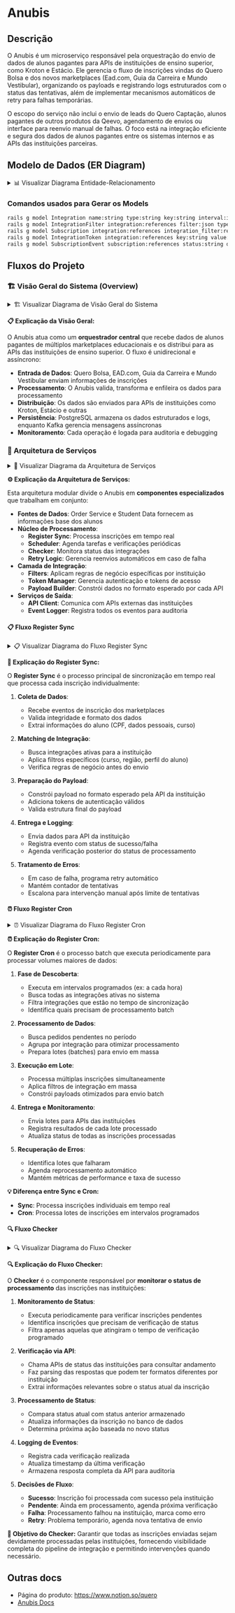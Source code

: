 # Anubis

## Descrição

O Anubis é um microserviço responsável pela orquestração do envio de dados de alunos pagantes para APIs de instituições de ensino superior, como Kroton e Estácio. Ele gerencia o fluxo de inscrições vindas do Quero Bolsa e dos novos marketplaces (Ead.com, Guia da Carreira e Mundo Vestibular), organizando os payloads e registrando logs estruturados com o status das tentativas, além de implementar mecanismos automáticos de retry para falhas temporárias.

O escopo do serviço não inclui o envio de leads do Quero Captação, alunos pagantes de outros produtos da Qeevo, agendamento de envios ou interface para reenvio manual de falhas. O foco está na integração eficiente e segura dos dados de alunos pagantes entre os sistemas internos e as APIs das instituições parceiras.


## Modelo de Dados (ER Diagram)

<details>
<summary>📊 Visualizar Diagrama Entidade-Relacionamento</summary>

```mermaid
%%{init: {
  'theme':'base',
  'themeVariables': {
    'primaryColor':'#E8F4FD',
    'primaryBorderColor':'#4A90E2',
    'primaryTextColor':'#2C3E50',
    'secondaryColor':'#F0F8E8',
    'tertiaryColor':'#FDF2E8',
    'quaternaryColor':'#F8E8F8',
    'lineColor':'#5D6D7E',
    'fontFamily':'Inter,Segoe UI,Arial'
  }
}}%%
erDiagram
  SUBSCRIPTIONS }o--|| INTEGRATIONS : "belongs_to integration"
  INTEGRATIONS ||--o{ SUBSCRIPTIONS : "has_many subscriptions"
  
  SUBSCRIPTIONS }o--|| INTEGRATION_FILTERS : "belongs_to integration_filter"
  INTEGRATION_FILTERS ||--o{ SUBSCRIPTIONS : "has_many subscriptions"
  
  INTEGRATIONS ||--o{ INTEGRATION_FILTERS : "has_many integration_filters"
  INTEGRATION_FILTERS }o--|| INTEGRATIONS : "belongs_to integration"
  
  INTEGRATIONS ||--o{ INTEGRATION_TOKENS : "has_many integration_tokens"
  INTEGRATION_TOKENS }o--|| INTEGRATIONS : "belongs_to integration"
  
  SUBSCRIPTIONS ||--o{ SUBSCRIPTION_EVENTS : "has_many subscription_events"
  SUBSCRIPTION_EVENTS }o--|| SUBSCRIPTIONS : "belongs_to subscription"

  INTEGRATIONS {
    integer id PK
    string name "📋 Integration Name"
    string type "🔧 Integration Type"
    string key "🔑 API Key"
    integer interval "⏱️ Sync Interval (minutes)"
    timestamp created_at
    timestamp updated_at
  }
  
  INTEGRATION_FILTERS {
    integer id PK
    integer integration_id FK "🔗 Integration Reference"
    json filter "🎯 Filter Configuration"
    string type "📝 Filter Type"
    boolean enabled "✅ Is Active"
    timestamp created_at
    timestamp updated_at
  }
  
  SUBSCRIPTIONS {
    integer id PK
    integer integration_id FK "🔌 Integration Reference"
    integer integration_filter_id FK "🎯 Filter Reference"
    integer order_id "📦 Order ID"
    string origin "🌐 Data Source"
    string cpf "👤 Student CPF"
    json payload "📄 Student Data"
    string status "📊 Processing Status"
    timestamp sent_at "📤 Sent Timestamp"
    timestamp checked_at "👀 Last Check"
    timestamp scheduled_to "⏰ Scheduled For"
    timestamp created_at
    timestamp updated_at
  }
  
  INTEGRATION_TOKENS {
    integer id PK
    integer integration_id FK "🔗 Integration Reference"
    string key "🔐 Token Key"
    string value "🎫 Token Value"
    timestamp valid_until "⏳ Expiration Date"
    timestamp created_at
    timestamp updated_at
  }
  
  SUBSCRIPTION_EVENTS {
    integer id PK
    integer subscription_id FK "📦 Subscription Reference"
    string status "📈 Event Status"
    string operation_name "⚙️ Operation Type"
    string error_message "❌ Error Details"
    json request "📤 Request Payload"
    json response "📥 Response Data"
    string model "🏷️ Model Name"
    timestamp created_at
    timestamp updated_at
  }
```

</details>

### Comandos usados para Gerar os Models

```bash
rails g model Integration name:string type:string key:string interval:integer --no-test-framework
rails g model IntegrationFilter integration:references filter:json type:string enabled:boolean --no-test-framework
rails g model Subscription integration:references integration_filter:references order_id:integer origin:string cpf:string payload:json status:string sent_at:timestamp checked_at:timestamp scheduled_to:timestamp --no-test-framework
rails g model IntegrationToken integration:references key:string value:string valid_until:timestamp --no-test-framework
rails g model SubscriptionEvent subscription:references status:string operation_name:string error_message:string request:json response:json model:string --no-test-framework
```

## Fluxos do Projeto

### 🏗️ Visão Geral do Sistema (Overview)

<details>
<summary>🏗️ Visualizar Diagrama de Visão Geral do Sistema</summary>

```mermaid
%%{init: {
  'theme':'base',
  'themeVariables': {
    'primaryColor':'#E8F4FD',
    'primaryBorderColor':'#4A90E2',
    'primaryTextColor':'#2C3E50',
    'secondaryColor':'#F0F8E8',
    'tertiaryColor':'#FDF2E8',
    'quaternaryColor':'#F8E8F8',
    'lineColor':'#5D6D7E',
    'fontFamily':'Inter,Segoe UI,Arial'
  }
}}%%
flowchart TD
    subgraph "🌐 Marketplaces"
        QB["🎓 Quero Bolsa"]
        EAD["📚 EAD.com"]
        GC["🗞️ Guia da Carreira"]
        MV["🎯 Mundo Vestibular"]
    end
    
    subgraph "⚙️ Anubis Service"
        ANUBIS["🔄 Anubis<br/>Orchestrator"]
        QUEUE["📥 Message Queue"]
        PROC["⚡ Processor"]
        LOG["📝 Event Logger"]
    end
    
    subgraph "🏛️ Institution APIs"
        KROTON["🏢 Kroton API"]
        ESTACIO["🏫 Estácio API"]
        OTHER["🏤 Other APIs"]
    end
    
    subgraph "💾 Storage"
        DB["🗄️ PostgreSQL"]
        KAFKA["📨 Kafka"]
    end
    
    QB --> ANUBIS
    EAD --> ANUBIS
    GC --> ANUBIS
    MV --> ANUBIS
    
    ANUBIS --> QUEUE
    QUEUE --> PROC
    PROC --> LOG
    
    PROC --> KROTON
    PROC --> ESTACIO
    PROC --> OTHER
    
    LOG --> DB
    ANUBIS --> KAFKA
    
    classDef marketplace fill:#E8F4FD,stroke:#4A90E2,color:#2C3E50
    classDef anubis fill:#F0F8E8,stroke:#7CB342,color:#2C3E50
    classDef institution fill:#FDF2E8,stroke:#FF9800,color:#2C3E50
    classDef storage fill:#F8E8F8,stroke:#9C27B0,color:#2C3E50
    
    class QB,EAD,GC,MV marketplace
    class ANUBIS,QUEUE,PROC,LOG anubis
    class KROTON,ESTACIO,OTHER institution
    class DB,KAFKA storage
```

</details>

**📋 Explicação da Visão Geral:**

O Anubis atua como um **orquestrador central** que recebe dados de alunos pagantes de múltiplos marketplaces educacionais e os distribui para as APIs das instituições de ensino superior. O fluxo é unidirecional e assíncrono:

- **Entrada de Dados**: Quero Bolsa, EAD.com, Guia da Carreira e Mundo Vestibular enviam informações de inscrições
- **Processamento**: O Anubis valida, transforma e enfileira os dados para processamento
- **Distribuição**: Os dados são enviados para APIs de instituições como Kroton, Estácio e outras
- **Persistência**: PostgreSQL armazena os dados estruturados e logs, enquanto Kafka gerencia mensagens assíncronas
- **Monitoramento**: Cada operação é logada para auditoria e debugging

### 🔧 Arquitetura de Serviços

<details>
<summary>🔧 Visualizar Diagrama da Arquitetura de Serviços</summary>

```mermaid
%%{init: {
  'theme':'base',
  'themeVariables': {
    'primaryColor':'#E8F4FD',
    'primaryBorderColor':'#4A90E2',
    'primaryTextColor':'#2C3E50',
    'secondaryColor':'#F0F8E8',
    'tertiaryColor':'#FDF2E8',
    'quaternaryColor':'#F8E8F8',
    'lineColor':'#5D6D7E',
    'fontFamily':'Inter,Segoe UI,Arial'
  }
}}%%
flowchart LR
    subgraph "📊 Data Sources"
        ORDER["📦 Order Service"]
        STUDENT["👤 Student Data"]
    end
    
    subgraph "🔄 Anubis Core"
        REGISTER["📋 Register Sync"]
        SCHEDULER["⏰ Scheduler"]
        CHECKER["🔍 Checker"]
        RETRY["🔄 Retry Logic"]
    end
    
    subgraph "🎯 Integration Layer"
        FILTER["🧰 Filters"]
        TOKEN["🔐 Token Manager"]
        PAYLOAD["📄 Payload Builder"]
    end
    
    subgraph "📤 Output Services"
        API_CLIENT["🌐 API Client"]
        EVENT_LOG["📝 Event Logger"]
    end
    
    ORDER --> REGISTER
    STUDENT --> REGISTER
    
    REGISTER --> SCHEDULER
    SCHEDULER --> CHECKER
    CHECKER --> RETRY
    
    REGISTER --> FILTER
    FILTER --> TOKEN
    TOKEN --> PAYLOAD
    
    PAYLOAD --> API_CLIENT
    API_CLIENT --> EVENT_LOG
    CHECKER --> EVENT_LOG
    
    classDef source fill:#E8F4FD,stroke:#4A90E2,color:#2C3E50
    classDef core fill:#F0F8E8,stroke:#7CB342,color:#2C3E50
    classDef integration fill:#FDF2E8,stroke:#FF9800,color:#2C3E50
    classDef output fill:#F8E8F8,stroke:#9C27B0,color:#2C3E50
    
    class ORDER,STUDENT source
    class REGISTER,SCHEDULER,CHECKER,RETRY core
    class FILTER,TOKEN,PAYLOAD integration
    class API_CLIENT,EVENT_LOG output
```

</details>

**⚙️ Explicação da Arquitetura de Serviços:**

Esta arquitetura modular divide o Anubis em **componentes especializados** que trabalham em conjunto:

- **Fontes de Dados**: Order Service e Student Data fornecem as informações base dos alunos
- **Núcleo de Processamento**: 
  - **Register Sync**: Processa inscrições em tempo real
  - **Scheduler**: Agenda tarefas e verificações periódicas
  - **Checker**: Monitora status das integrações
  - **Retry Logic**: Gerencia reenvios automáticos em caso de falha
- **Camada de Integração**:
  - **Filters**: Aplicam regras de negócio específicas por instituição
  - **Token Manager**: Gerencia autenticação e tokens de acesso
  - **Payload Builder**: Constrói dados no formato esperado por cada API
- **Serviços de Saída**:
  - **API Client**: Comunica com APIs externas das instituições
  - **Event Logger**: Registra todos os eventos para auditoria

#### 📋 Fluxo Register Sync

<details>
<summary>📋 Visualizar Diagrama do Fluxo Register Sync</summary>

```mermaid
%%{init: {
  'theme':'base',
  'themeVariables': {
    'primaryColor':'#E8F4FD',
    'primaryBorderColor':'#4A90E2',
    'primaryTextColor':'#2C3E50',
    'secondaryColor':'#F0F8E8',
    'tertiaryColor':'#FDF2E8',
    'quaternaryColor':'#F8E8F8',
    'lineColor':'#5D6D7E',
    'fontFamily':'Inter,Segoe UI,Arial'
  }
}}%%
flowchart TD
    START["🚀 Start Process"]
    
    subgraph "📥 Data Collection"
        RECEIVE["📨 Receive Order Event"]
        VALIDATE["✅ Validate Data"]
        EXTRACT["🔍 Extract Student Info"]
    end
    
    subgraph "🎯 Integration Matching"
        FIND_INT["🔍 Find Integrations"]
        APPLY_FILTER["🧰 Apply Filters"]
        CHECK_RULES["📋 Check Rules"]
    end
    
    subgraph "📄 Payload Processing"
        BUILD_PAYLOAD["🔧 Build Payload"]
        ADD_TOKEN["🔐 Add Auth Token"]
        VALIDATE_PAYLOAD["✅ Validate Payload"]
    end
    
    subgraph "📤 Delivery"
        SEND_API["🌐 Send to Institution API"]
        LOG_EVENT["📝 Log Event"]
        SCHEDULE_CHECK["⏰ Schedule Check"]
    end
    
    SUCCESS["✅ Success"]
    ERROR["❌ Error"]
    RETRY["🔄 Schedule Retry"]
    
    START --> RECEIVE
    RECEIVE --> VALIDATE
    VALIDATE --> EXTRACT
    
    EXTRACT --> FIND_INT
    FIND_INT --> APPLY_FILTER
    APPLY_FILTER --> CHECK_RULES
    
    CHECK_RULES --> BUILD_PAYLOAD
    BUILD_PAYLOAD --> ADD_TOKEN
    ADD_TOKEN --> VALIDATE_PAYLOAD
    
    VALIDATE_PAYLOAD --> SEND_API
    SEND_API --> LOG_EVENT
    LOG_EVENT --> SCHEDULE_CHECK
    
    SCHEDULE_CHECK --> SUCCESS
    
    VALIDATE -->|❌ Invalid| ERROR
    CHECK_RULES -->|❌ No Match| ERROR
    SEND_API -->|❌ Failed| ERROR
    
    ERROR --> RETRY
    RETRY --> FIND_INT
    
    classDef start fill:#E8F4FD,stroke:#4A90E2,color:#2C3E50
    classDef process fill:#F0F8E8,stroke:#7CB342,color:#2C3E50
    classDef decision fill:#FDF2E8,stroke:#FF9800,color:#2C3E50
    classDef endNode fill:#F8E8F8,stroke:#9C27B0,color:#2C3E50
    
    class START start
    class RECEIVE,VALIDATE,EXTRACT,FIND_INT,APPLY_FILTER,CHECK_RULES,BUILD_PAYLOAD,ADD_TOKEN,VALIDATE_PAYLOAD,SEND_API,LOG_EVENT,SCHEDULE_CHECK process
    class SUCCESS,ERROR,RETRY endNode
```

</details>

**🔄 Explicação do Register Sync:**

O **Register Sync** é o processo principal de sincronização em tempo real que processa cada inscrição individualmente:

1. **Coleta de Dados**:
   - Recebe eventos de inscrição dos marketplaces
   - Valida integridade e formato dos dados
   - Extrai informações do aluno (CPF, dados pessoais, curso)

2. **Matching de Integração**:
   - Busca integrações ativas para a instituição
   - Aplica filtros específicos (curso, região, perfil do aluno)
   - Verifica regras de negócio antes do envio

3. **Preparação do Payload**:
   - Constrói payload no formato esperado pela API da instituição
   - Adiciona tokens de autenticação válidos
   - Valida estrutura final do payload

4. **Entrega e Logging**:
   - Envia dados para API da instituição
   - Registra evento com status de sucesso/falha
   - Agenda verificação posterior do status de processamento

5. **Tratamento de Erros**:
   - Em caso de falha, programa retry automático
   - Mantém contador de tentativas
   - Escalona para intervenção manual após limite de tentativas

#### ⏰ Fluxo Register Cron

<details>
<summary>⏰ Visualizar Diagrama do Fluxo Register Cron</summary>

```mermaid
%%{init: {
  'theme':'base',
  'themeVariables': {
    'primaryColor':'#E8F4FD',
    'primaryBorderColor':'#4A90E2',
    'primaryTextColor':'#2C3E50',
    'secondaryColor':'#F0F8E8',
    'tertiaryColor':'#FDF2E8',
    'quaternaryColor':'#F8E8F8',
    'lineColor':'#5D6D7E',
    'fontFamily':'Inter,Segoe UI,Arial'
  }
}}%%
flowchart TD
    CRON_START["⏰ Cron Job Started"]
    
    subgraph "🔍 Discovery Phase"
        FETCH_INTEGRATIONS["📋 Fetch Active Integrations"]
        CHECK_INTERVAL["⏱️ Check Sync Intervals"]
        FILTER_DUE["🎯 Filter Due Syncs"]
    end
    
    subgraph "📊 Data Processing"
        FETCH_ORDERS["📦 Fetch Pending Orders"]
        GROUP_BY_INT["🗂️ Group by Integration"]
        PREPARE_BATCH["📋 Prepare Batch"]
    end
    
    subgraph "⚡ Batch Execution"
        PROCESS_BATCH["⚡ Process Batch"]
        APPLY_FILTERS["🧰 Apply Integration Filters"]
        BUILD_PAYLOADS["📄 Build Payloads"]
    end
    
    subgraph "📤 Delivery & Logging"
        SEND_BATCH["🌐 Send Batch to APIs"]
        LOG_RESULTS["📝 Log Results"]
        UPDATE_STATUS["📊 Update Status"]
    end
    
    COMPLETE["✅ Cron Complete"]
    ERROR_HANDLER["❌ Error Handler"]
    SCHEDULE_RETRY["🔄 Schedule Retry"]
    
    CRON_START --> FETCH_INTEGRATIONS
    FETCH_INTEGRATIONS --> CHECK_INTERVAL
    CHECK_INTERVAL --> FILTER_DUE
    
    FILTER_DUE --> FETCH_ORDERS
    FETCH_ORDERS --> GROUP_BY_INT
    GROUP_BY_INT --> PREPARE_BATCH
    
    PREPARE_BATCH --> PROCESS_BATCH
    PROCESS_BATCH --> APPLY_FILTERS
    APPLY_FILTERS --> BUILD_PAYLOADS
    
    BUILD_PAYLOADS --> SEND_BATCH
    SEND_BATCH --> LOG_RESULTS
    LOG_RESULTS --> UPDATE_STATUS
    
    UPDATE_STATUS --> COMPLETE
    
    PROCESS_BATCH -->|❌ Error| ERROR_HANDLER
    SEND_BATCH -->|❌ Failed| ERROR_HANDLER
    ERROR_HANDLER --> SCHEDULE_RETRY
    SCHEDULE_RETRY --> PROCESS_BATCH
    
    classDef cron fill:#E8F4FD,stroke:#4A90E2,color:#2C3E50
    classDef discovery fill:#F0F8E8,stroke:#7CB342,color:#2C3E50
    classDef processing fill:#FDF2E8,stroke:#FF9800,color:#2C3E50
    classDef delivery fill:#F8E8F8,stroke:#9C27B0,color:#2C3E50
    classDef endNode fill:#FCE4EC,stroke:#E91E63,color:#2C3E50
    
    class CRON_START cron
    class FETCH_INTEGRATIONS,CHECK_INTERVAL,FILTER_DUE discovery
    class FETCH_ORDERS,GROUP_BY_INT,PREPARE_BATCH,PROCESS_BATCH,APPLY_FILTERS,BUILD_PAYLOADS processing
    class SEND_BATCH,LOG_RESULTS,UPDATE_STATUS delivery
    class COMPLETE,ERROR_HANDLER,SCHEDULE_RETRY endNode
```

</details>

**⏰ Explicação do Register Cron:**

O **Register Cron** é o processo batch que executa periodicamente para processar volumes maiores de dados:

1. **Fase de Descoberta**:
   - Executa em intervalos programados (ex: a cada hora)
   - Busca todas as integrações ativas no sistema
   - Filtra integrações que estão no tempo de sincronização
   - Identifica quais precisam de processamento batch

2. **Processamento de Dados**:
   - Busca pedidos pendentes no período
   - Agrupa por integração para otimizar processamento
   - Prepara lotes (batches) para envio em massa

3. **Execução em Lote**:
   - Processa múltiplas inscrições simultaneamente
   - Aplica filtros de integração em massa
   - Constrói payloads otimizados para envio batch

4. **Entrega e Monitoramento**:
   - Envia lotes para APIs das instituições
   - Registra resultados de cada lote processado
   - Atualiza status de todas as inscrições processadas

5. **Recuperação de Erros**:
   - Identifica lotes que falharam
   - Agenda reprocessamento automático
   - Mantém métricas de performance e taxa de sucesso

**💡 Diferença entre Sync e Cron:**
- **Sync**: Processa inscrições individuais em tempo real
- **Cron**: Processa lotes de inscrições em intervalos programados

#### 🔍 Fluxo Checker

<details>
<summary>🔍 Visualizar Diagrama do Fluxo Checker</summary>

```mermaid
%%{init: {
  'theme':'base',
  'themeVariables': {
    'primaryColor':'#E8F4FD',
    'primaryBorderColor':'#4A90E2',
    'primaryTextColor':'#2C3E50',
    'secondaryColor':'#F0F8E8',
    'tertiaryColor':'#FDF2E8',
    'quaternaryColor':'#F8E8F8',
    'lineColor':'#5D6D7E',
    'fontFamily':'Inter,Segoe UI,Arial'
  }
}}%%
flowchart TD
    CHECKER_START["🔍 Checker Started"]
    
    subgraph "📊 Status Monitoring"
        FETCH_PENDING["📋 Fetch Pending Subscriptions"]
        CHECK_SCHEDULE["⏰ Check Scheduled Time"]
        FILTER_READY["🎯 Filter Ready to Check"]
    end
    
    subgraph "🌐 API Verification"
        CALL_STATUS_API["📞 Call Institution Status API"]
        PARSE_RESPONSE["📄 Parse Response"]
        EXTRACT_STATUS["🔍 Extract Status"]
    end
    
    subgraph "🔄 Status Processing"
        COMPARE_STATUS["⚖️ Compare with Current"]
        UPDATE_SUBSCRIPTION["📊 Update Subscription"]
        DETERMINE_ACTION["🤔 Determine Next Action"]
    end
    
    subgraph "📝 Event Logging"
        LOG_CHECK["📝 Log Check Event"]
        UPDATE_TIMESTAMP["⏰ Update Check Timestamp"]
        STORE_RESPONSE["💾 Store API Response"]
    end
    
    subgraph "🎯 Action Decision"
        SUCCESS["✅ Processing Complete"]
        PENDING["⏳ Still Pending"]
        FAILED["❌ Processing Failed"]
        RETRY_NEEDED["🔄 Retry Required"]
    end
    
    SCHEDULE_NEXT["⏰ Schedule Next Check"]
    TRIGGER_RETRY["🔄 Trigger Retry Process"]
    COMPLETE["✅ Check Complete"]
    
    CHECKER_START --> FETCH_PENDING
    FETCH_PENDING --> CHECK_SCHEDULE
    CHECK_SCHEDULE --> FILTER_READY
    
    FILTER_READY --> CALL_STATUS_API
    CALL_STATUS_API --> PARSE_RESPONSE
    PARSE_RESPONSE --> EXTRACT_STATUS
    
    EXTRACT_STATUS --> COMPARE_STATUS
    COMPARE_STATUS --> UPDATE_SUBSCRIPTION
    UPDATE_SUBSCRIPTION --> DETERMINE_ACTION
    
    DETERMINE_ACTION --> LOG_CHECK
    LOG_CHECK --> UPDATE_TIMESTAMP
    UPDATE_TIMESTAMP --> STORE_RESPONSE
    
    STORE_RESPONSE --> SUCCESS
    STORE_RESPONSE --> PENDING
    STORE_RESPONSE --> FAILED
    STORE_RESPONSE --> RETRY_NEEDED
    
    SUCCESS --> COMPLETE
    PENDING --> SCHEDULE_NEXT
    FAILED --> COMPLETE
    RETRY_NEEDED --> TRIGGER_RETRY
    
    SCHEDULE_NEXT --> COMPLETE
    TRIGGER_RETRY --> COMPLETE
    
    CALL_STATUS_API -->|❌ API Error| FAILED
    
    classDef start fill:#E8F4FD,stroke:#4A90E2,color:#2C3E50
    classDef monitoring fill:#F0F8E8,stroke:#7CB342,color:#2C3E50
    classDef api fill:#FDF2E8,stroke:#FF9800,color:#2C3E50
    classDef processing fill:#F8E8F8,stroke:#9C27B0,color:#2C3E50
    classDef decision fill:#FCE4EC,stroke:#E91E63,color:#2C3E50
    classDef endNode fill:#E1F5FE,stroke:#00BCD4,color:#2C3E50
    
    class CHECKER_START start
    class FETCH_PENDING,CHECK_SCHEDULE,FILTER_READY monitoring
    class CALL_STATUS_API,PARSE_RESPONSE,EXTRACT_STATUS api
    class COMPARE_STATUS,UPDATE_SUBSCRIPTION,DETERMINE_ACTION,LOG_CHECK,UPDATE_TIMESTAMP,STORE_RESPONSE processing
    class SUCCESS,PENDING,FAILED,RETRY_NEEDED decision
    class SCHEDULE_NEXT,TRIGGER_RETRY,COMPLETE endNode
```

</details>

**🔍 Explicação do Fluxo Checker:**

O **Checker** é o componente responsável por **monitorar o status de processamento** das inscrições nas instituições:

1. **Monitoramento de Status**:
   - Executa periodicamente para verificar inscrições pendentes
   - Identifica inscrições que precisam de verificação de status
   - Filtra apenas aquelas que atingiram o tempo de verificação programado

2. **Verificação via API**:
   - Chama APIs de status das instituições para consultar andamento
   - Faz parsing das respostas que podem ter formatos diferentes por instituição
   - Extrai informações relevantes sobre o status atual da inscrição

3. **Processamento de Status**:
   - Compara status atual com status anterior armazenado
   - Atualiza informações da inscrição no banco de dados
   - Determina próxima ação baseada no novo status

4. **Logging de Eventos**:
   - Registra cada verificação realizada
   - Atualiza timestamp da última verificação
   - Armazena resposta completa da API para auditoria

5. **Decisões de Fluxo**:
   - **Sucesso**: Inscrição foi processada com sucesso pela instituição
   - **Pendente**: Ainda em processamento, agenda próxima verificação
   - **Falha**: Processamento falhou na instituição, marca como erro
   - **Retry**: Problema temporário, agenda nova tentativa de envio

**🎯 Objetivo do Checker:**
Garantir que todas as inscrições enviadas sejam devidamente processadas pelas instituições, fornecendo visibilidade completa do pipeline de integração e permitindo intervenções quando necessário.

## Outras docs

- Página do produto: https://www.notion.so/quero
- [Anubis Docs](https://github.com/quero-edu/anubis/tree/main/docs)

